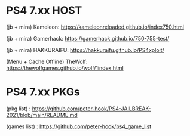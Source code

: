 # PS4 7.xx HOST

 (jb + mira) Kameleon: https://kameleonreloaded.github.io/index750.html
 
 (jb + mira) Gamerhack: https://gamerhack.github.io/750-755-test/
 
 (jb + mira) HAKKURAIFU: https://hakkuraifu.github.io/PS4xploit/
 
 (Menu + Cache Offline) TheWolf: https://thewolfgames.github.io/wolf/1index.html
 
 
 
 # PS4 7.xx PKGs
 
 (pkg list) : https://github.com/peter-hook/PS4-JAILBREAK-2021/blob/main/README.md
 
 (games list) : https://github.com/peter-hook/ps4_game_list
